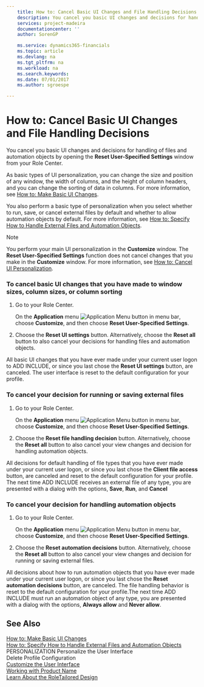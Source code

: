 ```yaml
---
    title: How to: Cancel Basic UI Changes and File Handling Decisions | Microsoft Docs
    description: You cancel you basic UI changes and decisions for handling of files and automation objects by opening the **Reset User-Specified Settings** window from your Role Center.
    services: project-madeira
    documentationcenter: ''
    author: SorenGP

    ms.service: dynamics365-financials
    ms.topic: article
    ms.devlang: na
    ms.tgt_pltfrm: na
    ms.workload: na
    ms.search.keywords:
    ms.date: 07/01/2017
    ms.author: sgroespe

---
```

# How to: Cancel Basic UI Changes and File Handling Decisions
You cancel you basic UI changes and decisions for handling of files and automation objects by opening the **Reset User-Specified Settings** window from your Role Center.  
  
 As basic types of UI personalization, you can change the size and position of any window, the width of columns, and the height of column headers, and you can change the sorting of data in columns. For more information, see [How to: Make Basic UI Changes](../how-to-make-basic-ui-changes.md).  
  
 You also perform a basic type of personalization when you select whether to run, save, or cancel external files by default and whether to allow automation objects by default. For more information, see [How to: Specify How to Handle External Files and Automation Objects](../how-to-specify-how-to-handle-external-files-and-automation-objects.md).  
  
> [!NOTE]  
>  You perform your main UI personalization in the **Customize** window. The **Reset User-Specified Settings** function does not cancel changes that you make in the **Customize** window. For more information, see [How to: Cancel UI Personalization](../how-to-cancel-ui-personalization.md).  
  
### To cancel basic UI changes that you have made to window sizes, column sizes, or column sorting  
  
1.  Go to your Role Center.  
  
     On the **Application** menu ![Application Menu button in menu bar](../media/applicationmenuicon.png "ApplicationMenuIcon"), choose **Customize**, and then choose **Reset User-Specified Settings**.  
  
2.  Choose the **Reset UI settings** button. Alternatively, choose the **Reset all** button to also cancel your decisions for handling files and automation objects.  
  
 All basic UI changes that you have ever made under your current user logon to ADD INCLUDE<!--[!INCLUDE[dyn_nav](../../includes/dyn_nav_md.md)]-->, or since you last chose the **Reset UI settings** button, are canceled. The user interface is reset to the default configuration for your profile.  
  
### To cancel your decision for running or saving external files  
  
1.  Go to your Role Center.  
  
     On the **Application** menu ![Application Menu button in menu bar](../media/applicationmenuicon.png "ApplicationMenuIcon"), choose **Customize**, and then choose **Reset User-Specified Settings**.  
  
2.  Choose the **Reset file handling decision** button. Alternatively, choose the **Reset all** button to also cancel your view changes and decision for handling automation objects.  
  
 All decisions for default handling of file types that you have ever made under your current user logon, or since you last chose the **Client file access** button, are canceled and reset to the default configuration for your profile. The next time ADD INCLUDE<!--[!INCLUDE[dyn_nav](../../includes/dyn_nav_md.md)]--> receives an external file of any type, you are presented with a dialog with the options, **Save**, **Run**, and **Cancel**  
  
### To cancel your decision for handling automation objects  
  
1.  Go to your Role Center.  
  
     On the **Application** menu ![Application Menu button in menu bar](../media/applicationmenuicon.png "ApplicationMenuIcon"), choose **Customize**, and then choose **Reset User-Specified Settings**.  
  
2.  Choose the **Reset automation decisions** button. Alternatively, choose the **Reset all** button to also cancel your view changes and decision for running or saving external files.  
  
 All decisions about how to run automation objects that you have ever made under your current user logon, or since you last chose the **Reset automation decisions** button, are canceled. The file handling behavior is reset to the default configuration for your profile.The next time ADD INCLUDE<!--[!INCLUDE[dyn_nav](../../includes/dyn_nav_md.md)]--> must run an automation object of any type, you are presented with a dialog with the options, **Always allow** and **Never allow**.  
  
## See Also  
 [How to: Make Basic UI Changes](../how-to-make-basic-ui-changes.md)   
 [How to: Specify How to Handle External Files and Automation Objects](../how-to-specify-how-to-handle-external-files-and-automation-objects.md)   
 PERSONALIZATION Personalize the User Interface   
 Delete Profile Configuration   
 [Customize the User Interface](../customize-the-user-interface.md)   
 [Working with Product Name](../working-with-$-p_1-product-name-$-.md)   
 [Learn About the RoleTailored Design](../learn-about-the-roletailored-design.md)